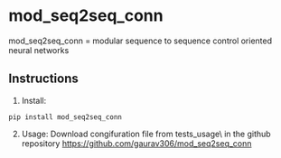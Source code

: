 # mod_seq2seq_conn

mod_seq2seq_conn = modular sequence to sequence control oriented neural networks

## Instructions

1. Install:

```
pip install mod_seq2seq_conn
```

2. Usage:
Download congifuration file from tests_usage\ in the github repository https://github.com/gaurav306/mod_seq2seq_conn

